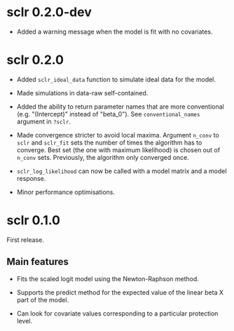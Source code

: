 # sclr 0.2.0-dev

- Added a warning message when the model is fit with no covariates.

# sclr 0.2.0

- Added `sclr_ideal_data` function to simulate ideal data for the model.

- Made simulations in data-raw self-contained.

- Added the ability to return parameter names that are more conventional (e.g.
"(Intercept)" instead of "beta_0"). See `conventional_names` argument in
`?sclr`.

- Made convergence stricter to avoid local maxima. Argument `n_conv` to `sclr`
and `sclr_fit` sets the number of times the algorithm has to converge. Best set
(the one with maximum likelihood) is chosen out of `n_conv` sets. Previously,
the algorithm only converged once.

- `sclr_log_likelihood` can now be called with a model matrix and a model response.

- Minor performance optimisations.

# sclr 0.1.0

First release.

## Main features

- Fits the scaled logit model using the Newton-Raphson method.

- Supports the predict method for the expected value of the linear beta X part
of the model.

- Can look for covariate values corresponding to a particular protection level.